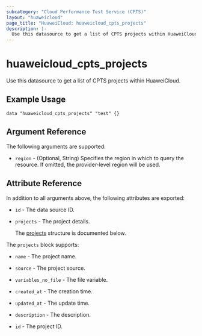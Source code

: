 ```yaml
---
subcategory: "Cloud Performance Test Service (CPTS)"
layout: "huaweicloud"
page_title: "HuaweiCloud: huaweicloud_cpts_projects"
description: |-
  Use this datasource to get a list of CPTS projects within HuaweiCloud.
---
```


# huaweicloud_cpts_projects

Use this datasource to get a list of CPTS projects within HuaweiCloud.

## Example Usage

```hcl
data "huaweicloud_cpts_projects" "test" {}
```

## Argument Reference

The following arguments are supported:

* `region` - (Optional, String) Specifies the region in which to query the resource.
  If omitted, the provider-level region will be used.

## Attribute Reference

In addition to all arguments above, the following attributes are exported:

* `id` - The data source ID.

* `projects` - The project details.

  The [projects](#projects_struct) structure is documented below.

<a name="projects_struct"></a>
The `projects` block supports:

* `name` - The project name.

* `source` - The project source.

* `variables_no_file` - The file variable.

* `created_at` - The creation time.

* `updated_at` - The update time.

* `description` - The description.

* `id` - The project ID.
